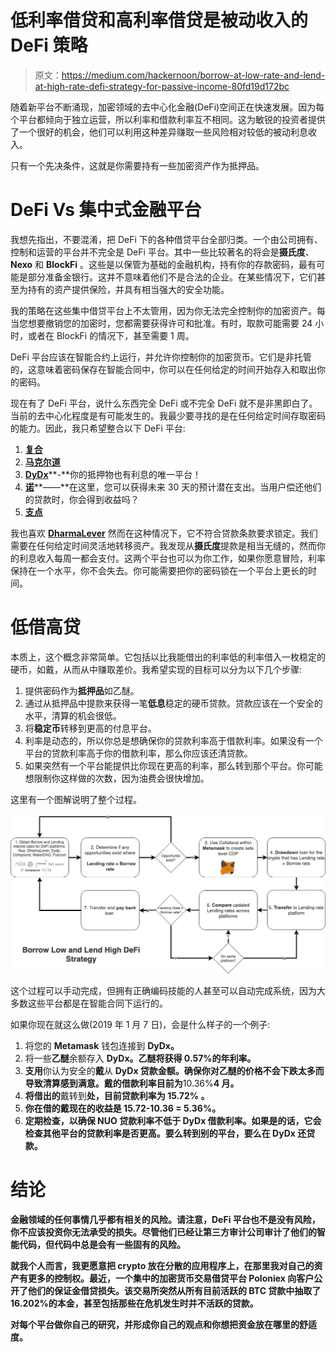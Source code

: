 # 低利率借贷和高利率借贷是被动收入的 DeFi 策略

> 原文：<https://medium.com/hackernoon/borrow-at-low-rate-and-lend-at-high-rate-defi-strategy-for-passive-income-80fd19d172bc>

随着新平台不断涌现，加密领域的去中心化金融(DeFi)空间正在快速发展。因为每个平台都倾向于独立运营，所以利率和借款利率互不相同。这为敏锐的投资者提供了一个很好的机会，他们可以利用这种差异赚取一些风险相对较低的被动利息收入。

只有一个先决条件，这就是你需要持有一些加密资产作为抵押品。

# DeFi Vs 集中式金融平台

我想先指出，不要混淆，把 DeFi 下的各种借贷平台全部归类。一个由公司拥有、控制和运营的平台并不完全是 DeFi 平台。其中一些比较著名的将会是**摄氏度**、 **Nexo** 和 **BlockFi** 。这些是以保管为基础的金融机构，持有你的存款密码，最有可能是部分准备金银行。这并不意味着他们不是合法的企业。在某些情况下，它们甚至为持有的资产提供保险，并具有相当强大的安全功能。

我的策略在这些集中借贷平台上不太管用，因为你无法完全控制你的加密资产。每当您想要撤销您的加密时，您都需要获得许可和批准。有时，取款可能需要 24 小时，或者在 BlockFi 的情况下，甚至需要 1 周。

DeFi 平台应该在智能合约上运行，并允许你控制你的加密货币。它们是非托管的，这意味着密码保存在智能合同中，你可以在任何给定的时间开始存入和取出你的密码。

现在有了 DeFi 平台，说什么东西完全 DeFi 或不完全 DeFi 就不是非黑即白了。当前的去中心化程度是有可能发生的。我最少要寻找的是在任何给定时间存取密码的能力。因此，我只希望整合以下 DeFi 平台:

1.  [**复合**](https://compound.finance)
2.  [**马克尔道**](https://cdp.makerdao.com/)
3.  [**DyDx**](https://dydx.exchange/)**-**你的抵押物也有利息的唯一平台！
4.  [**诺**](https://nuo.network/)**——**在这里，您可以获得未来 30 天的预计潜在支出。当用户偿还他们的贷款时，你会得到收益吗？
5.  [**支点**](https://fulcrum.trade/#/)

我也喜欢 [**DharmaLever**](https://www.dharma.io/) 然而在这种情况下，它不符合贷款条款要求锁定。我们需要在任何给定时间灵活地转移资产。我发现从**摄氏度**提款是相当无缝的，然而你的利息收入每周一都会支付。这两个平台也可以为你工作，如果你愿意冒险，利率保持在一个水平，你不会失去。你可能需要把你的密码锁在一个平台上更长的时间。

# 低借高贷

本质上，这个概念非常简单。它包括以比我能借出的利率低的利率借入一枚稳定的硬币，如戴，从而从中赚取差价。我希望实现的目标可以分为以下几个步骤:

1.  提供密码作为**抵押品**如乙醚。
2.  通过从抵押品中提款来获得一笔**低息**稳定的硬币贷款。贷款应该在一个安全的水平，清算的机会很低。
3.  将**稳定币**转移到更高的付息平台。
4.  利率是动态的，所以你总是想确保你的贷款利率高于借款利率。如果没有一个平台的贷款利率高于你的借款利率，那么你应该还清贷款。
5.  如果突然有一个平台能提供比你现在更高的利率，那么转到那个平台。你可能想限制你这样做的次数，因为油费会很快增加。

这里有一个图解说明了整个过程。

![](img/e326bab6cceb39129941646f62e24e92.png)

这个过程可以手动完成，但拥有正确编码技能的人甚至可以自动完成系统，因为大多数这些平台都是在智能合同下运行的。

如果你现在就这么做(2019 年 1 月 7 日)，会是什么样子的一个例子:

1.  将您的 **Metamask** 钱包连接到 **DyDx。**
2.  将一些**乙醚**余额存入 **DyDx。乙醚将获得 0.57%的年利率。**
3.  **支用**你认为安全的**戴**从 **DyDx 贷款金额。确保你对乙醚的价格不会下跌太多而导致清算感到满意。戴的借款利率目前为**10.36%**4 月。**
4.  **将借出的**戴转到**处，目前贷款利率为 **15.72%** 。**
5.  **你在借的戴现在的收益是 15.72-10.36 = 5.36%。**
6.  **定期检查，以确保 NUO 贷款利率不低于 DyDx 借款利率。如果是的话，它会检查其他平台的贷款利率是否更高。要么转到别的平台，要么在 DyDx 还贷款。**

# **结论**

**金融领域的任何事情几乎都有相关的风险。请注意，DeFi 平台也不是没有风险，你不应该投资你无法承受的损失。尽管他们已经让第三方审计公司审计了他们的智能代码，但代码中总是会有一些固有的风险。**

**就我个人而言，我更愿意把 crypto 放在分散的应用程序上，在那里我对自己的资产有更多的控制权。最近，一个集中的加密货币交易借贷平台 Poloniex 向客户公开了他们的保证金借贷损失。该交易所突然从所有目前活跃的 BTC 贷款中抽取了 16.202%的本金，甚至包括那些在危机发生时并不活跃的贷款。**

**对每个平台做你自己的研究，并形成你自己的观点和你想把资金放在哪里的舒适度。**